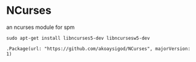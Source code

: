 # NCurses
an ncurses module for spm

```
sudo apt-get install libncurses5-dev libncursesw5-dev
```

```
.Package(url: "https://github.com/akoaysigod/NCurses", majorVersion: 1)
```
